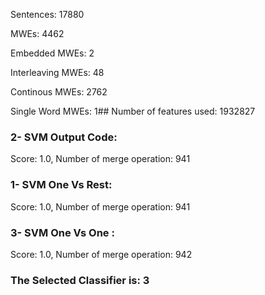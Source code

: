 Sentences: 17880

MWEs: 4462

Embedded MWEs: 2

Interleaving MWEs: 48

Continous MWEs: 2762

Single Word MWEs: 1## Number of features used: 1932827

### 2- SVM Output Code: 
Score: 1.0, Number of merge operation: 941
### 1- SVM One Vs Rest: 
Score: 1.0, Number of merge operation: 941
### 3- SVM One Vs One : 
Score: 1.0, Number of merge operation: 942
### The Selected Classifier is: 3
